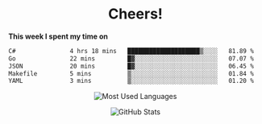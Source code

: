 <h1 align="center">Cheers!</h1>

**This week I spent my time on**
<!--START_SECTION:waka-->

```txt
C#               4 hrs 18 mins   ████████████████████▒░░░░   81.89 %
Go               22 mins         █▓░░░░░░░░░░░░░░░░░░░░░░░   07.07 %
JSON             20 mins         █▓░░░░░░░░░░░░░░░░░░░░░░░   06.45 %
Makefile         5 mins          ▒░░░░░░░░░░░░░░░░░░░░░░░░   01.84 %
YAML             3 mins          ▒░░░░░░░░░░░░░░░░░░░░░░░░   01.20 %
```

<!--END_SECTION:waka-->

<p align="center"><img src="https://github-readme-stats.vercel.app/api/top-langs/?username=thnkrn&layout=compact&hide=html&theme=tokyonight" alt="Most Used Languages" /></p>

<p align="center"><img src="https://github-readme-stats.vercel.app/api?username=thnkrn&show_icons=true&count_private=true&theme=tokyonight&show=reviews&hide_rank=false&rank_icon=github" alt="GitHub Stats" /></p>

<!-- <p align="center"><a href="https://wakatime.com"><img src="https://wakatime.com/share/@thnkrn/40092326-d1bd-471b-89da-9a7c63939402.png" /></p>
 -->

